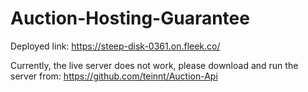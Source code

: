 # Auction-Hosting-Guarantee

Deployed link: https://steep-disk-0361.on.fleek.co/

Currently, the live server does not work, please download and run the server from: https://github.com/teinnt/Auction-Api
